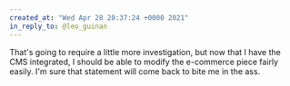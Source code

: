 ```yaml
---
created_at: "Wed Apr 28 20:37:24 +0000 2021"
in_reply_to: @leo_guinan
---
```


That's going to require a little more investigation, but now that I have the CMS integrated, I should be able to modify the e-commerce piece fairly easily. I'm sure that statement will come back to bite me in the ass.